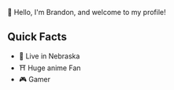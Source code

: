 :wave: Hello, I'm Brandon, and welcome to my profile!

## Quick Facts
- 🌽 Live in Nebraska
- ⛩️ Huge anime Fan
- 🎮 Gamer

